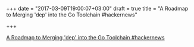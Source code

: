 +++
date = "2017-03-09T19:00:07+03:00"
draft = true
title = "A Roadmap to Merging 'dep' into the Go Toolchain  #hackernews"

+++

<p><a href="https://t.co/GWzgJwdb6q">A Roadmap to Merging 'dep' into the Go Toolchain  #hackernews</a></p>
